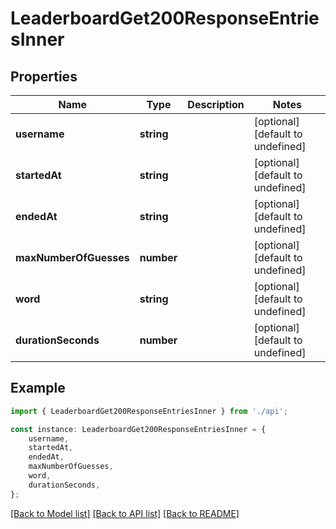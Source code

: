 # LeaderboardGet200ResponseEntriesInner


## Properties

Name | Type | Description | Notes
------------ | ------------- | ------------- | -------------
**username** | **string** |  | [optional] [default to undefined]
**startedAt** | **string** |  | [optional] [default to undefined]
**endedAt** | **string** |  | [optional] [default to undefined]
**maxNumberOfGuesses** | **number** |  | [optional] [default to undefined]
**word** | **string** |  | [optional] [default to undefined]
**durationSeconds** | **number** |  | [optional] [default to undefined]

## Example

```typescript
import { LeaderboardGet200ResponseEntriesInner } from './api';

const instance: LeaderboardGet200ResponseEntriesInner = {
    username,
    startedAt,
    endedAt,
    maxNumberOfGuesses,
    word,
    durationSeconds,
};
```

[[Back to Model list]](../README.md#documentation-for-models) [[Back to API list]](../README.md#documentation-for-api-endpoints) [[Back to README]](../README.md)
